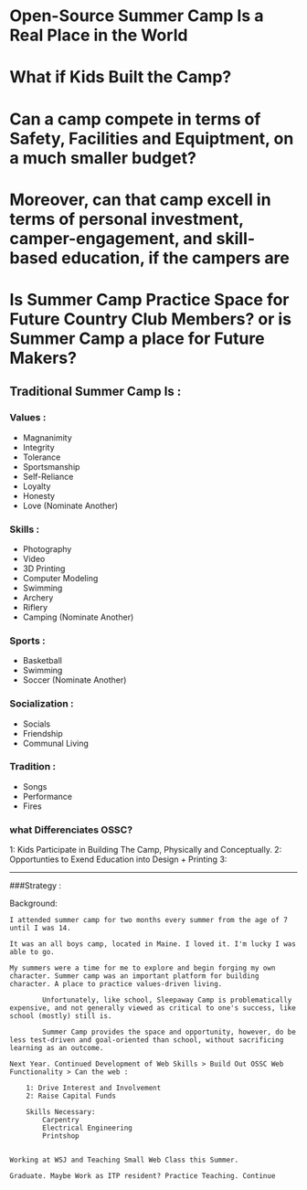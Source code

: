 # Open-Source Summer Camp Is a Real Place in the World

# What if Kids Built the Camp?

# Can a camp compete in terms of Safety, Facilities and Equiptment, on a much smaller budget?

# Moreover, can that camp excell in terms of personal investment, camper-engagement, and skill-based education, if the campers are 

# Is Summer Camp Practice Space for Future Country Club Members? or is Summer Camp a place for Future Makers?


## Traditional Summer Camp Is : 

### Values : 
* Magnanimity
* Integrity
* Tolerance
* Sportsmanship
* Self-Reliance
* Loyalty
* Honesty 
* Love
(Nominate Another)

### Skills :
* Photography
* Video
* 3D Printing
* Computer Modeling
* Swimming
* Archery
* Riflery
* Camping
(Nominate Another)


### Sports :
* Basketball
* Swimming
* Soccer
(Nominate Another)

### Socialization : 
* Socials
* Friendship
* Communal Living

### Tradition :
* Songs
* Performance
* Fires


### what Differenciates OSSC?

1: Kids Participate in Building The Camp, Physically and
  Conceptually.
2: Opportunties to Exend Education into Design + Printing
3: 




------------------------------------------

###Strategy :

Background:
	
	I attended summer camp for two months every summer from the age of 7 until I was 14. 

	It was an all boys camp, located in Maine. I loved it. I'm lucky I was able to go. 

	My summers were a time for me to explore and begin forging my own character. Summer camp was an important platform for building character. A place to practice values-driven living. 

			Unfortunately, like school, Sleepaway Camp is problematically expensive, and not generally viewed as critical to one's success, like school (mostly) still is.

			Summer Camp provides the space and opportunity, however, do be less test-driven and goal-oriented than school, without sacrificing learning as an outcome. 

	Next Year. Continued Development of Web Skills > Build Out OSSC Web Functionality > Can the web :

		1: Drive Interest and Involvement
		2: Raise Capital Funds

		Skills Necessary:
			Carpentry
			Electrical Engineering
			Printshop


	Working at WSJ and Teaching Small Web Class this Summer.

	Graduate. Maybe Work as ITP resident? Practice Teaching. Continue 


	
